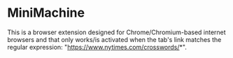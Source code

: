 # MiniMachine

This is a browser extension designed for Chrome/Chromium-based internet browsers and that only works/is activated when the tab's link matches the regular expression: "https://www.nytimes.com/crosswords/*".
